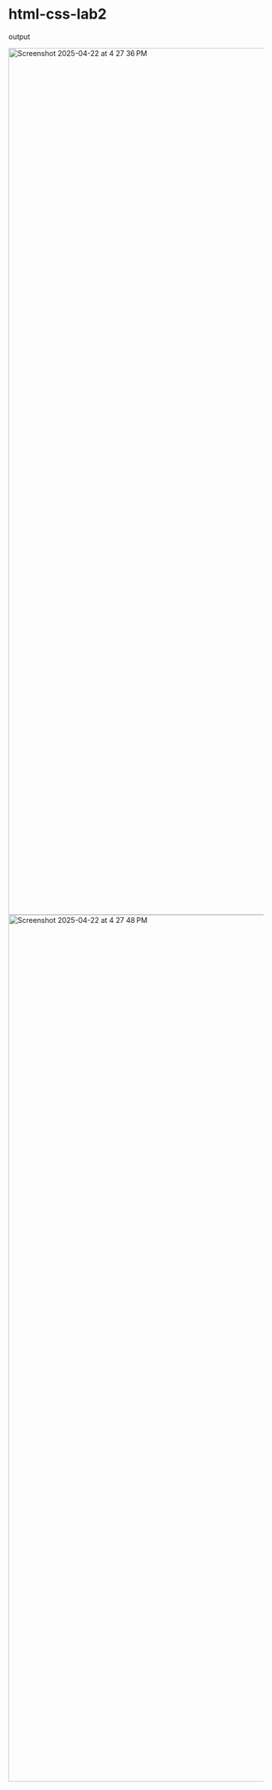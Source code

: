 # html-css-lab2
output

<img width="1710" alt="Screenshot 2025-04-22 at 4 27 36 PM" src="https://github.com/user-attachments/assets/b95fbc68-b84b-48f8-8339-237f5655ab92" />

<img width="1710" alt="Screenshot 2025-04-22 at 4 27 48 PM" src="https://github.com/user-attachments/assets/85e53298-73e0-42f7-a1d6-d025864e6aa5" />
